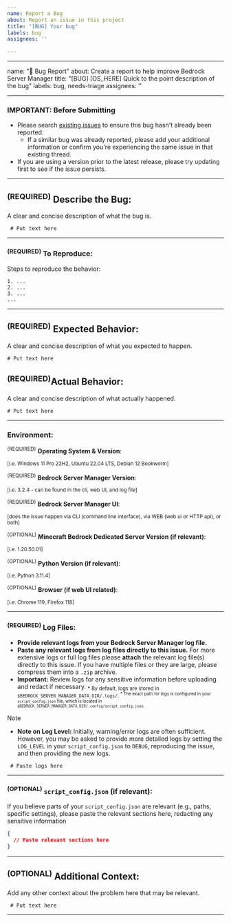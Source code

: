 ```yaml
---
name: Report a Bug
about: Report an issue in this project
title: "[BUG] Your bug"
labels: bug
assignees: ''

---
```


---
name: "🐛 Bug Report"
about: Create a report to help improve Bedrock Server Manager
title: "[BUG] [OS_HERE] Quick to the point description of the bug"
labels: bug, needs-triage
assignees: ''

---
### **IMPORTANT: Before Submitting**
*   Please search [existing issues](https://github.com/DMedina559/bedrock-server-manager/issues) to ensure this bug hasn't already been reported.
    *   If a similar bug was already reported, please add your additional information or confirm you're experiencing the same issue in that existing thread.
*   If you are using a version prior to the latest release, please try updating first to see if the issue persists.
---

## <sup>(REQUIRED)</sup> **Describe the Bug**:
A clear and concise description of what the bug is.

```text
 # Put text here
```

--- 
### <sup>(REQUIRED)</sup> **To Reproduce**:
Steps to reproduce the behavior:

```text
1. ...
2. ...
3. ...
...

```

---
## <sup>(REQUIRED)</sup> **Expected Behavior**:
A clear and concise description of what you expected to happen.

```text
# Put text here
```

## <sup>(REQUIRED)</sup>**Actual Behavior**:
A clear and concise description of what actually happened.

```text
# Put text here
```

---
### **Environment:**

   <sup>(REQUIRED)</sup> **Operating System & Version**:

<sup>[i.e. Windows 11 Pro 22H2, Ubuntu 22.04 LTS, Debian 12 Bookworm]</sup>

   <sup>(REQUIRED)</sup> **Bedrock Server Manager Version**:

<sup>[i.e. 3.2.4 - can be found in the cli, web UI, and log file]</sup>

   <sup>(REQUIRED)</sup> **Bedrock Server Manager UI**:

<sup>[does the issue happen via CLI (command line interface), via WEB (web ui or HTTP api), or both]</sup>

   <sup>(OPTIONAL)</sup> **Minecraft Bedrock Dedicated Server Version (if relevant)**:

<sup>[i.e. 1.20.50.01]</sup>

   <sup>(OPTIONAL)</sup> **Python Version (if relevant)**:

<sup>[i.e. Python 3.11.4]</sup>

   <sup>(OPTIONAL)</sup> **Browser (if web UI related)**:

<sup>[i.e. Chrome 119, Firefox 118]</sup>

---
### <sup>(REQUIRED)</sup> **Log Files**:
*   **Provide relevant logs from your Bedrock Server Manager log file.**
*   **Paste any relevant logs from log files directly to this issue.** For more extensive logs or full log files please **attach** the relevant log file(s) directly to this issue. If you have multiple files or they are large, please compress them into a `.zip` archive.
*   **Important:** Review logs for any sensitive information before uploading and redact if necessary.
<sub>*   By default, logs are stored in `$BEDROCK_SERVER_MANAGER_DATA_DIR/.logs/`.
<sup>*   The exact path for logs is configured in your `script_config.json` file, which is located in `$BEDROCK_SERVER_MANAGER_DATA_DIR/.config/script_config.json`.</sup>

> [!NOTE]
> *   **Note on Log Level:** Initially, warning/error logs are often sufficient. However, you may be asked to provide more detailed logs by setting the `LOG_LEVEL` in your `script_config.json` to `DEBUG`, reproducing the issue, and then providing the new logs.</sub>

```text
 # Paste logs here
```
---

### <sup>(OPTIONAL)</sup> **`script_config.json` (if relevant)**:
If you believe parts of your `script_config.json` are relevant (e.g., paths, specific settings), please paste the relevant sections here, redacting any sensitive information
```json
{
  // Paste relevant sections here
}
```
---

## <sup>(OPTIONAL)</sup> **Additional Context**:
Add any other context about the problem here that may be relevant. 

```text
 # Put text here
```

---
